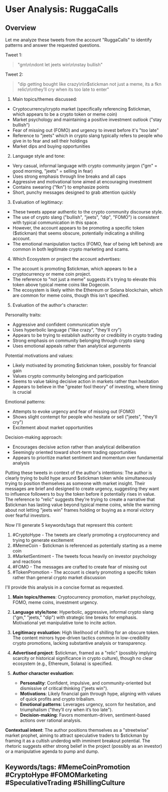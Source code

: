 # User Analysis: RuggaCalls

## Overview

<think>
Let me analyze these tweets from the account "RuggaCalls" to identify patterns and answer the requested questions.

Tweet 1:
> "gm\n\ndont let jeets win\n\nstay bullish"

Tweet 2:
> "dip getting bought like crazy\n\n$stickman not just a meme, its a fkn relic\n\nthey’ll cry when its too late to enter"

1. Main topics/themes discussed:
- Cryptocurrency/crypto market (specifically referencing $stickman, which appears to be a crypto token or meme coin)
- Market psychology and maintaining a positive investment outlook ("stay bullish")
- Fear of missing out (FOMO) and urgency to invest before it's "too late"
- Reference to "jeets" which in crypto slang typically refers to people who give in to fear and sell their holdings
- Market dips and buying opportunities

2. Language style and tone:
- Very casual, informal language with crypto community jargon ("gm" = good morning, "jeets" = selling in fear)
- Uses strong emphasis through line breaks and all caps
- Aggressive and motivational tone aimed at encouraging investment
- Contains swearing ("fkn") to emphasize points
- Short, punchy messages designed to grab attention quickly

3. Evaluation of legitimacy:
- These tweets appear authentic to the crypto community discourse style.
- The use of crypto slang ("bullish", "jeets", "dip", "FOMO") is consistent with typical communication in this space.
- However, the account appears to be promoting a specific token ($stickman) that seems obscure, potentially indicating a shilling account.
- The emotional manipulation tactics (FOMO, fear of being left behind) are common in both legitimate crypto marketing and scams.

4. Which Ecosystem or project the account advertises:
- The account is promoting $stickman, which appears to be a cryptocurrency or meme coin project.
- The reference to "not just a meme" suggests it's trying to elevate this token above typical meme coins like Dogecoin.
- The ecosystem is likely within the Ethereum or Solana blockchain, which are common for meme coins, though this isn't specified.

5. Evaluation of the author's character:

Personality traits:
- Aggressive and confident communication style
- Uses hyperbolic language ("like crazy", "they'll cry")
- Appears to be trying to establish authority or credibility in crypto trading
- Strong emphasis on community belonging through crypto slang
- Uses emotional appeals rather than analytical arguments

Potential motivations and values:
- Likely motivated by promoting $stickman token, possibly for financial gain
- Values crypto community belonging and participation
- Seems to value taking decisive action in markets rather than hesitation
- Appears to believe in the "greater fool theory" of investing, where timing is crucial

Emotional patterns:
- Attempts to evoke urgency and fear of missing out (FOMO)
- Shows slight contempt for people who hesitate or sell ("jeets", "they'll cry")
- Excitement about market opportunities

Decision-making approach:
- Encourages decisive action rather than analytical deliberation
- Seemingly oriented toward short-term trading opportunities
- Appears to prioritize market sentiment and momentum over fundamental analysis

Putting these tweets in context of the author's intentions:
The author is clearly trying to build hype around $stickman token while simultaneously trying to position themselves as someone with market insight. Their messages are brief and designed to create urgency, suggesting they want to influence followers to buy the token before it potentially rises in value. The reference to "relic" suggests they're trying to create a narrative that $stickman has lasting value beyond typical meme coins, while the warning about not letting "jeets win" frames holding or buying as a moral victory over fearful investors.

Now I'll generate 5 keywords/tags that represent this content:

1. #CryptoHype - The tweets are clearly promoting a cryptocurrency and trying to generate excitement
2. #MemeCoin - $stickman is referenced as potentially starting as a meme coin
3. #MarketSentiment - The tweets focus heavily on investor psychology and reactions
4. #FOMO - The messages are crafted to create fear of missing out
5. #TokenPromotion - The account is clearly promoting a specific token rather than general crypto market discussion

I'll provide this analysis in a concise format as requested.
</think>

1. **Main topics/themes**: Cryptocurrency promotion, market psychology, FOMO, meme coins, investment urgency.

2. **Language style/tone**: Hyperbolic, aggressive, informal crypto slang ("gm," "jeets," "dip") with strategic line breaks for emphasis. Motivational yet manipulative tone to incite action.

3. **Legitimacy evaluation**: High likelihood of shilling for an obscure token. The content mirrors hype-driven tactics common in low-credibility crypto promotions, lacking substantive analysis or transparency.

4. **Advertised project**: $stickman, framed as a "relic" (possibly implying scarcity or historical significance in crypto culture), though no clear ecosystem (e.g., Ethereum, Solana) is specified.

5. **Author character evaluation**:  
   - **Personality**: Confident, impulsive, and community-oriented but dismissive of critical thinking ("jeets win").  
   - **Motivations**: Likely financial gain through hype, aligning with values of quick profits and crypto tribalism.  
   - **Emotional patterns**: Leverages urgency, scorn for hesitation, and triumphalism ("they’ll cry when it’s too late").  
   - **Decision-making**: Favors momentum-driven, sentiment-based actions over rational analysis.  

**Contextual intent**: The author positions themselves as a "streetwise" market prophet, aiming to attract speculative traders to $stickman by framing it as a cultish underdog with imminent breakout potential. The rhetoric suggests either strong belief in the project (possibly as an investor) or a manipulative agenda to pump and dump.

**Keywords/tags**: #MemeCoinPromotion #CryptoHype #FOMOMarketing #SpeculativeTrading #ShillingCulture
---
